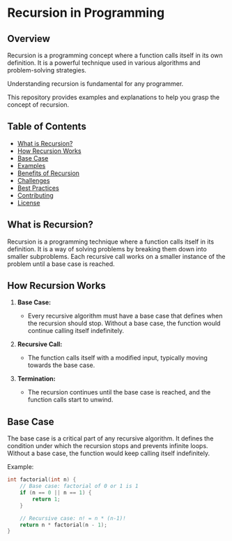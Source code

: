 # Recursion in Programming

## Overview

Recursion is a programming concept where a function calls itself in its own
definition. It is a powerful technique used in various algorithms and
problem-solving strategies. 

Understanding recursion is fundamental for any programmer.

This repository provides examples and explanations to help you grasp the concept of recursion.

## Table of Contents

- [What is Recursion?](#what-is-recursion)
- [How Recursion Works](#how-recursion-works)
- [Base Case](#base-case)
- [Examples](#examples)
- [Benefits of Recursion](#benefits-of-recursion)
- [Challenges](#challenges)
- [Best Practices](#best-practices)
- [Contributing](#contributing)
- [License](#license)

## What is Recursion?

Recursion is a programming technique where a function calls itself in its
definition. It is a way of solving problems by breaking them down into smaller
subproblems. Each recursive call works on a smaller instance of the problem
until a base case is reached.

## How Recursion Works

1. **Base Case:**
   - Every recursive algorithm must have a base case that defines when
   the recursion should stop. Without a base case, the function would continue calling itself indefinitely.

2. **Recursive Call:**
   - The function calls itself with a modified input, typically moving towards the base case.

3. **Termination:**
   - The recursion continues until the base case is reached, and the function calls start to unwind.

## Base Case

The base case is a critical part of any recursive algorithm.
It defines the condition under which the recursion stops and prevents infinite loops.
Without a base case, the function would keep calling itself indefinitely.

Example:

```c
int factorial(int n) {
    // Base case: factorial of 0 or 1 is 1
    if (n == 0 || n == 1) {
        return 1;
    }

    // Recursive case: n! = n * (n-1)!
    return n * factorial(n - 1);
}

